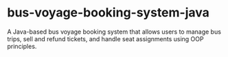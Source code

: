 # bus-voyage-booking-system-java
A Java-based bus voyage booking system that allows users to manage bus trips, sell and refund tickets, and handle seat assignments using OOP principles.
